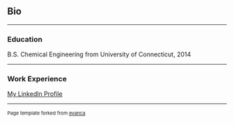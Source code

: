 ## Bio
---
### Education

B.S. Chemical Engineering from University of Connecticut, 2014

---
### Work Experience

[My LinkedIn Profile](https://www.linkedin.com/in/ginnycousens/)


---
<p style="font-size:11px">Page template forked from <a href="https://github.com/evanca/quick-portfolio">evanca</a></p>
<!-- Remove above link if you don't want to attibute -->
